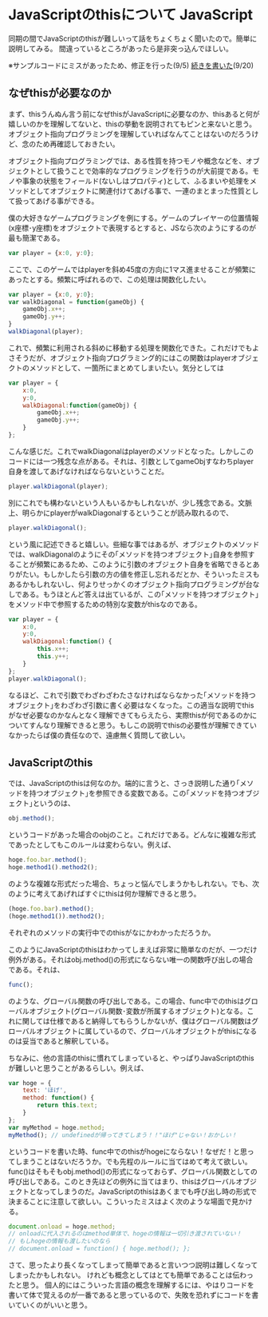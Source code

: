 JavaScriptのthisについて
JavaScript
=====
同期の間でJavaScriptのthisが難しいって話をちょくちょく聞いたので。簡単に説明してみる。
間違っているところがあったら是非突っ込んでほしい。

※サンプルコードにミスがあったため、修正を行った(9/5)
<a href="http://manaten.net/archives/41" title="JavaScriptのthisについて(2)">続きを書いた</a>(9/20)

<!-- more -->
<h2>なぜthisが必要なのか</h2>
まず、thisうんぬん言う前になぜthisがJavaScriptに必要なのか、thisあると何が嬉しいのかを理解してないと、thisの挙動を説明されてもピンと来ないと思う。オブジェクト指向プログラミングを理解していればなんてことはないのだろうけど、念のため再確認しておきたい。

オブジェクト指向プログラミングでは、ある性質を持つモノや概念などを、オブジェクトとして扱うことで効率的なプログラミングを行うのが大前提である。モノや事象の状態をフィールド(ないしはプロパティ)として、ふるまいや処理をメソッドとしてオブジェクトに関連付けてあげる事で、一連のまとまった性質として扱ってあげる事ができる。

僕の大好きなゲームプログラミングを例にする。ゲームのプレイヤーの位置情報(x座標･y座標)をオブジェクトで表現するとすると、JSなら次のようにするのが最も簡潔である。

```javascript
var player = {x:0, y:0};
```

ここで、このゲームではplayerを斜め45度の方向に1マス進ませることが頻繁にあったとする。頻繁に呼ばれるので、この処理は関数化したい。

```javascript
var player = {x:0, y:0};
var walkDiagonal = function(gameObj) {
    gameObj.x++;
    gameObj.y++;
}
walkDiagonal(player);
```

これで、頻繁に利用される斜めに移動する処理を関数化できた。これだけでもよさそうだが、オブジェクト指向プログラミング的にはこの関数はplayerオブジェクトのメソッドとして、一箇所にまとめてしまいたい。気分としては

```javascript
var player = {
    x:0,
    y:0,
    walkDiagonal:function(gameObj) {
        gameObj.x++;
        gameObj.y++;
    }
};
```

こんな感じだ。これでwalkDiagonalはplayerのメソッドとなった。しかしこのコードには一つ残念な点がある。それは、引数としてgameObjすなわちplayer自身を渡してあげなければならないということだ。

```javascript
player.walkDiagonal(player);
```

別にこれでも構わないという人もいるかもしれないが、少し残念である。文脈上、明らかにplayerがwalkDiagonalするということが読み取れるので、

```javascript
player.walkDiagonal();
```

という風に記述できると嬉しい。些細な事ではあるが、オブジェクトのメソッドでは、walkDiagonalのようにその｢メソッドを持つオブジェクト｣自身を参照することが頻繁にあるため、このように引数のオブジェクト自身を省略できるとありがたい。もしかしたら引数の方の値を修正し忘れるだとか、そういったミスもあるかもしれないし、何よりせっかくのオブジェクト指向プログラミングが台なしである。もうほとんど答えは出ているが、この｢メソッドを持つオブジェクト｣をメソッド中で参照するための特別な変数がthisなのである。

```javascript
var player = {
    x:0,
    y:0,
    walkDiagonal:function() {
        this.x++;
        this.y++;
    }
};
player.walkDiagonal();
```

なるほど、これで引数でわざわざわたさなければならなかった｢メソッドを持つオブジェクト｣をわざわざ引数に書く必要はなくなった。この適当な説明でthisがなぜ必要なのかなんとなく理解できてもらえたら、実際thisが何であるのかについてすんなり理解できると思う。もしこの説明でthisの必要性が理解できていなかったらば僕の責任なので、遠慮無く質問して欲しい。

<h2>JavaScriptのthis</h2>

では、JavaScriptのthisは何なのか。端的に言うと、さっき説明した通り｢メソッドを持つオブジェクト｣を参照できる変数である。この｢メソッドを持つオブジェクト｣というのは、

```javascript
obj.method();
```

というコードがあった場合のobjのこと。これだけである。どんなに複雑な形式であったとしてもこのルールは変わらない。例えば、

```javascript
hoge.foo.bar.method();
hoge.method1().method2();
```

のような複雑な形式だった場合、ちょっと悩んでしまうかもしれない。でも、次のように考えてあげればすぐにthisは何か理解できると思う。

```javascript
(hoge.foo.bar).method();
(hoge.method1()).method2();
```

それぞれのメソッドの実行中でのthisがなにかわかっただろうか。

このようにJavaScriptのthisはわかってしまえば非常に簡単なのだが、一つだけ例外がある。それはobj.method()の形式にならない唯一の関数呼び出しの場合である。それは、

```javascript
func();
```

のような、グローバル関数の呼び出しである。この場合、func中でのthisはグローバルオブジェクト(グローバル関数･変数が所属するオブジェクト)となる。これに関しては仕様であると納得してもらうしかないが、僕はグローバル関数はグローバルオブジェクトに属しているので、グローバルオブジェクトがthisになるのは妥当であると解釈している。

ちなみに、他の言語のthisに慣れてしまっていると、やっぱりJavaScriptのthisが難しいと思うことがあるらしい。例えば、

```javascript
var hoge = {
    text: 'ほげ',
    method: function() {
        return this.text;
    }
};
var myMethod = hoge.method;
myMethod(); // undefinedが帰ってきてしまう！！"ほげ"じゃない！おかしい！
```

というコードを書いた時、func中でのthisがhogeにならない！なぜだ！と思ってしまうことはないだろうか。でも先程のルールに当てはめて考えて欲しい。func()はそもそもobj.method()の形式になっておらず、グローバル関数としての呼び出しである。このとき先ほどの例外に当てはまり、thisはグローバルオブジェクトとなってしまうのだ。JavaScriptのthisはあくまでも呼び出し時の形式で決まることに注意して欲しい。こういったミスはよく次のような場面で見かける。

```javascript
document.onload = hoge.method;
// onloadに代入されるのはmethod単体で、hogeの情報は一切引き渡されていない！
// もしhogeの情報も渡したいのなら
// document.onload = function() { hoge.method(); };
```

さて、思ったより長くなってしまって簡単であると言いつつ説明は難しくなってしまったかもしれない。
けれども概念としてはとても簡単であることは伝わったと思う。
個人的にはこういった言語の概念を理解するには、やはりコードを書いて体で覚えるのが一番であると思っているので、失敗を恐れずにコードを書いていくのがいいと思う。

